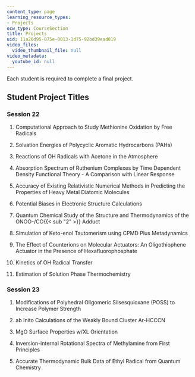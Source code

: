 ```yaml
---
content_type: page
learning_resource_types:
- Projects
ocw_type: CourseSection
title: Projects
uid: 11a20d95-875e-0013-1d75-92bd39ead019
video_files:
  video_thumbnail_file: null
video_metadata:
  youtube_id: null
---
```


Each student is required to complete a final project.

Student Project Titles
----------------------

### Session 22

1.  Computational Approach to Study Methionine Oxidation by Free Radicals  
      
    
2.  Solvation Energies of Polycyclic Aromatic Hydrocarbons (PAHs)  
      
    
3.  Reactions of OH Radicals with Acetone in the Atmosphere  
      
    
4.  Absorption Spectrum of Ruthenium Complexes by Time Dependent Density Functional Theory - A Comparison with Linear Response  
      
    
5.  Accuracy of Existing Relativistic Numerical Methods in Predicting the Properties of Heavy Metal Diatomic Molecules  
      
    
6.  Potential Biases in Electronic Structure Calculations  
      
    
7.  Quantum Chemical Study of the Structure and Thermodynamics of the ONOO-/CO{{< sub "2" >}} Adduct  
      
    
8.  Simulation of Keto-enol Tautomerism using CPMD Plus Metadynamics  
      
    
9.  The Effect of Counterions on Molecular Actuators: An Oligothiophene Actuator in the Presence of Hexafluorophosphate  
      
    
10.  Kinetics of OH Radical Transfer  
      
    
11.  Estimation of Solution Phase Thermochemistry

### Session 23

1.  Modifications of Polyhedral Oligomeric Silsesquioxane (POSS) to Increase Polymer Strength  
      
    
2.  ab Inito Calculations of the Weakly Bound Cluster Ar-HCCCN  
      
    
3.  MgO Surface Properties w/XL Orientation  
      
    
4.  Inversion-internal Rotational Spectra of Methylamine from First Principles  
      
    
5.  Accurate Thermodynamic Bulk Data of Ethyl Radical from Quantum Chemistry